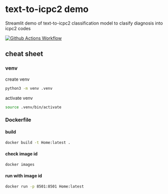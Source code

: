 # text-to-icpc2 demo
Streamlit demo of text-to-icpc2 classification model to clasify diagnosis into icpc2 codes

[![Github Actions Workflow](https://github.com/DiogoCarapito/text-to-icpc2_demo/actions/workflows/main.yaml/badge.svg)](https://github.com/DiogoCarapito/text-to-icpc2_demo/actions/workflows/main.yaml)



## cheat sheet

### venv

create venv

```bash
python3 -m venv .venv
```

activate venv

```bash
source .venv/bin/activate
```

### Dockerfile

#### build

```bash
docker build -t Home:latest .
````

#### check image id

```bash
docker images
````

#### run with image id

```bash
docker run -p 8501:8501 Home:latest
````
